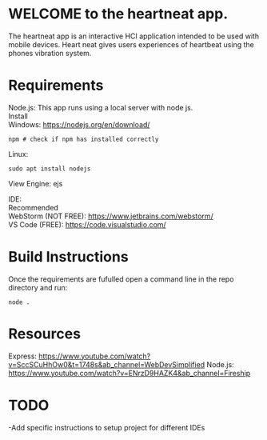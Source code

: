 # WELCOME to the heartneat app.
The heartneat app is an interactive HCI application intended to be used with mobile devices. Heart neat gives users experiences of heartbeat using the phones vibration system.

# Requirements
Node.js: This app runs using a local server with node js. <br/>
  Install<br/>
  Windows: https://nodejs.org/en/download/ <br/>
  ```
  npm # check if npm has installed correctly
  ```
  Linux:
  ```
 sudo apt install nodejs
  ```
View Engine: ejs <br/>

IDE: <br/>
    Recommended<br/>
      WebStorm (NOT FREE): https://www.jetbrains.com/webstorm/ <br/>
      VS Code (FREE): https://code.visualstudio.com/ <br/>

# Build Instructions
Once the requirements are fufulled open a command line in the repo directory and run: <br/>
```
node .
```
# Resources
Express: https://www.youtube.com/watch?v=SccSCuHhOw0&t=1748s&ab_channel=WebDevSimplified
Node.js: https://www.youtube.com/watch?v=ENrzD9HAZK4&ab_channel=Fireship
 
# TODO
-Add specific instructions to setup project for different IDEs 
